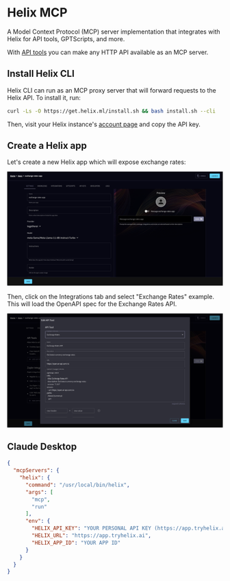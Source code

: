 # Helix MCP

A Model Context Protocol (MCP) server implementation that integrates with Helix for API tools, GPTScripts, and more.

With [API tools](/helix/develop/apps/#api-integrations) you can make any HTTP API available as an MCP server.

## Install Helix CLI

Helix CLI can run as an MCP proxy server that will forward requests to the Helix API. To install it, run:

```bash
curl -Ls -O https://get.helix.ml/install.sh && bash install.sh --cli
```

Then, visit your Helix instance's [account page](https://app.tryhelix.ai/account) and copy the API key.

## Create a Helix app

Let's create a new Helix app which will expose exchange rates:

![](exchange-rates-app.png)

Then, click on the Integrations tab and select "Exchange Rates" example. This will load the OpenAPI spec for the Exchange Rates API.

![](example-load.png)



## Claude Desktop

```json
{
  "mcpServers": {
    "helix": {
      "command": "/usr/local/bin/helix",
      "args": [
        "mcp",
        "run"
      ],
      "env": {
        "HELIX_API_KEY": "YOUR PERSONAL API KEY (https://app.tryhelix.ai/account)",
        "HELIX_URL": "https://app.tryhelix.ai",
        "HELIX_APP_ID": "YOUR APP ID"
      }
    }   
  }
}
```